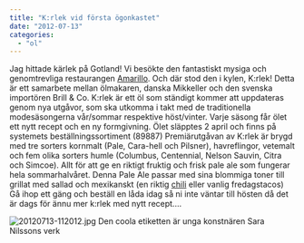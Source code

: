 ```yaml
---
title: "K:rlek vid första ögonkastet"
date: "2012-07-13"
categories: 
  - "ol"
---
```


Jag hittade kärlek på Gotland! Vi besökte den fantastiskt mysiga och genomtrevliga restaurangen [Amarillo](http://www.amarillovisby.se/se/mat-9664289). Och där stod den i kylen, K:rlek! Detta är ett samarbete mellan ölmakaren, danska Mikkeller och den svenska importören Brill & Co. K:rlek är ett öl som ständigt kommer att uppdateras genom nya utgåvor, som ska utkomma i takt med de traditionella modesäsongerna vår/sommar respektive höst/vinter. Varje säsong får ölet ett nytt recept och en ny formgivning. Ölet släpptes 2 april och finns på systemets beställningssortiment (89887) Premiärutgåvan av K:rlek är brygd med tre sorters kornmalt (Pale, Cara-hell och Pilsner), havreflingor, vetemalt och fem olika sorters humle (Columbus, Centennial, Nelson Sauvin, Citra och Simcoe). Allt för att ge en riktigt fruktig och frisk pale ale som fungerar hela sommarhalvåret. Denna Pale Ale passar med sina blommiga toner till grillat med sallad och mexikanskt (en riktig [chili](http://www.tasteline.com/recept/Chili_hogrev_kokt_i_mork_ol_och_choklad) eller vanlig fredagstacos) Gå ihop ett gäng och beställ en låda idag så ni inte väntar till hösten då det är dags för ännu mer k:rlek med nytt recept....

![20120713-112012.jpg](/static/img/20120713-112012.jpg) Den coola etiketten är unga konstnären Sara Nilssons verk
